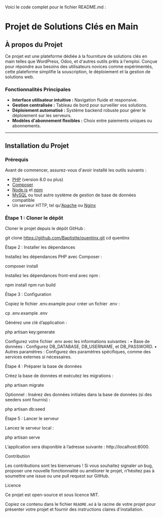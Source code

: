Voici le code complet pour le fichier README.md :

# Projet de Solutions Clés en Main

## À propos du Projet

Ce projet est une plateforme dédiée à la fourniture de solutions clés en main telles que WordPress, Odoo, et d'autres outils prêts à l'emploi. Conçue pour répondre aux besoins des utilisateurs novices comme expérimentés, cette plateforme simplifie la souscription, le déploiement et la gestion de solutions web.

### Fonctionnalités Principales
- **Interface utilisateur intuitive :** Navigation fluide et responsive.
- **Gestion centralisée :** Tableau de bord pour surveiller vos solutions.
- **Déploiement automatisé :** Système backend robuste pour gérer le déploiement sur les serveurs.
- **Modèles d'abonnement flexibles :** Choix entre paiements uniques ou abonnements.

---

## Installation du Projet

### Prérequis
Avant de commencer, assurez-vous d'avoir installé les outils suivants :
- [PHP](https://www.php.net/downloads) (version 8.0 ou plus)
- [Composer](https://getcomposer.org/)
- [Node.js](https://nodejs.org/) et [npm](https://www.npmjs.com/)
- [MySQL](https://www.mysql.com/) ou tout autre système de gestion de base de données compatible
- Un serveur HTTP, tel qu'[Apache](https://httpd.apache.org/) ou [Nginx](https://www.nginx.com/)

### Étape 1 : Cloner le dépôt
Cloner le projet depuis le dépôt GitHub :

git clone https://github.com/Baptistte/quentinx.git
cd quentinx

Étape 2 : Installer les dépendances

Installez les dépendances PHP avec Composer :

composer install

Installez les dépendances front-end avec npm :

npm install
npm run build

Étape 3 : Configuration

Copiez le fichier .env.example pour créer un fichier .env :

cp .env.example .env

Générez une clé d’application :

php artisan key:generate

Configurez votre fichier .env avec les informations suivantes :
	•	Base de données : Configurez DB_DATABASE, DB_USERNAME, et DB_PASSWORD.
	•	Autres paramètres : Configurez des paramètres spécifiques, comme des services externes si nécessaires.

Étape 4 : Préparer la base de données

Créez la base de données et exécutez les migrations :

php artisan migrate

Optionnel : Insérez des données initiales dans la base de données (si des seeders sont fournis) :

php artisan db:seed

Étape 5 : Lancer le serveur

Lancez le serveur local :

php artisan serve

L’application sera disponible à l’adresse suivante : http://localhost:8000.

Contribution

Les contributions sont les bienvenues ! Si vous souhaitez signaler un bug, proposer une nouvelle fonctionnalité ou améliorer le projet, n’hésitez pas à soumettre une issue ou une pull request sur GitHub.

Licence

Ce projet est open-source et sous licence MIT.

Copiez ce contenu dans le fichier `README.md` à la racine de votre projet pour présenter votre projet et fournir des instructions claires d'installation.
